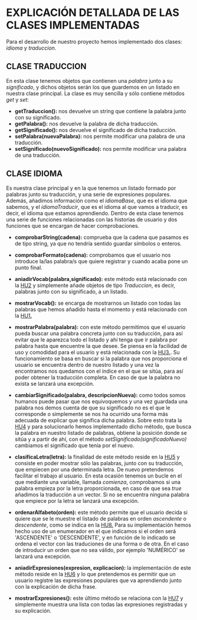 # EXPLICACIÓN DETALLADA DE LAS CLASES IMPLEMENTADAS
Para el desarrollo de nuestro proyecto hemos implementado dos clases: *idioma* y *traduccion*.

## CLASE TRADUCCION
En esta clase tenemos objetos que contienen una *palabra* junto a su *significado*, y dichos objetos serán los que guardemos en un listado en nuestra clase principal.
La clase es muy sencilla y sólo contiene métodos *get* y *set*:
- **getTraduccion():** nos devuelve un string que contiene la palabra junto con su significado.
- **getPalabra():** nos devuelve la palabra de dicha traducción.
- **getSignificado():** nos devuelve el significado de dicha traducción.
- **setPalabra(nuevaPalabra):** nos permite modificar una palabra de una traducción.
- **setSignificado(nuevoSignificado):** nos permite modificar una palabra de una traducción.

## CLASE IDIOMA
Es nuestra clase principal y en la que tenemos un listado formado por palabras junto su traducción, y una serie de expresiones populares. Además, añadimos información como el *idiomaBase*, que es el idioma que sabemos, y el *idiomaTraducir*, que es el idioma al que vamos a traducir, es decir, el idioma que estamos aprendiendo.
Dentro de esta clase tenemos una serie de funciones relacionadas con las historias de usuario y dos funciones que se encargan de hacer comprobaciones.
- **comprobarString(cadena):** comprueba que la cadena que pasamos es de tipo string, ya que no tendría sentido guardar símbolos o enteros.
- **comprobarFormato(cadena):** comprobamos que el usuario nos introduce la/las palabra/s que quiere registrar y cuando acaba pone un punto final.
- **aniadirVocab(palabra,significado):** este método está relacionado con la [HU2](https://github.com/irenecj/proyecto-idiomas/issues/7) y simplemente añade objetos de tipo *Traduccion*, es decir, palabras junto con su significado, a un listado.
- **mostrarVocab():** se encarga de mostrarnos un listado con todas las palabras que hemos añadido hasta el momento y está relacionado con la [HU1.](https://github.com/irenecj/proyecto-idiomas/issues/6)
- **mostrarPalabra(palabra):** con este método permitimos que el usuario pueda buscar una palabra concreta junto con su traducción, para así evitar que le aparezca todo el listado y ahí tenga que ir palabra por palabra hasta que encuentre la que desee. Se piensa en la facilidad de uso y comodidad para el usuario y está relacionada con la [HU3.](). Su funcionamiento se basa en buscar si la palabra que nos proporciona el usuario se encuentra dentro de nuestro listado y una vez la encontramos nos quedamos con el índice en el que se sitúa, para así poder obtener la traducción completa. En caso de que la palabra no exista se lanzará una excepción.
- **cambiarSignificado(palabra, descripcionNueva):** como todos somos humanos puede pasar que nos equivoquemos y una vez guardada una palabra nos demos cuenta de que su significado no es el que le corresponde o simplemente se nos ha ocurrido una forma más adecuada de explicar que significa dicha palabra. Sobre esto trata la [HU4](https://github.com/irenecj/proyecto-idiomas/issues/18) y para solucionarlo hemos implementado dicho método, que busca la palabra en nuestro listado de palabras, obtiene la posición donde se sitúa y a partir de ahí, con el método *setSignificado(significadoNuevo)* cambiamos el significado que tenía por el nuevo.
- **clasificaLetra(letra):** la finalidad de este método reside en la [HU5](https://github.com/irenecj/proyecto-idiomas/issues/20) y consiste en poder mostrar sólo las palabras, junto con su traducción, que empiecen por una determinada letra. De nuevo pretendemos facilitar el trabajo al usuario. En esta ocasión tenemos un bucle en el que mediante una variable, llamada *comienza*, comprobamos si una palabra empieza por la letra proporcionada, en caso de que sea *true* añadimos la traducción a un vector. Si no se encuentra ninguna palabra que empiece por la letra se lanzará una excepción.
- **ordenarAlfabeto(orden):** este método permite que el usuario decida si quiere que se le muestre el listado de palabras en orden *ascendente* o *descendente*, como se indica en la [HU8.](https://github.com/irenecj/proyecto-idiomas/issues/25) Para su implementación hemos hecho uso de un enumerador en el que indicamos si el orden será 'ASCENDENTE' o 'DESCENDENTE', y en función de lo indicado se ordena el vector con las traduciones de una forma o de otra. En el caso de introducir un orden que no sea válido, por ejemplo 'NUMÉRICO' se lanzará una excepción.

- **aniadirExpresiones(expresion, explicacion):** la implementación de este método reside en la [HU6](https://github.com/irenecj/proyecto-idiomas/issues/21) y lo que pretendemos es permitir que un usuario registre las expresiones populares que va aprendiendo junto con la explicación de dicha frase.
- **mostrarExpresiones():** este último método se relaciona con la [HU7](https://github.com/irenecj/proyecto-idiomas/issues/22) y simplemente muestra una lista con todas las expresiones registradas y su explicación.
